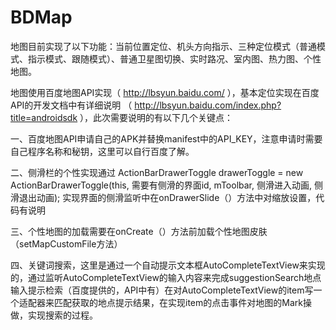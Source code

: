 # BDMap
  地图目前实现了以下功能：当前位置定位、机头方向指示、三种定位模式（普通模式、指示模式、跟随模式）、普通卫星图切换、实时路况、室内图、热力图、个性地图。

  地图使用百度地图API实现（ http://lbsyun.baidu.com/ ），基本定位实现在百度API的开发文档中有详细说明 （ http://lbsyun.baidu.com/index.php?title=androidsdk ），此次需要说明的有以下几个关键点：
  
   一、百度地图API申请自己的APK并替换manifest中的API_KEY，注意申请时需要自己程序名称和秘钥，这里可以自行百度了解。
   
   二、侧滑栏的个性实现通过
   ActionBarDrawerToggle drawerToggle = new ActionBarDrawerToggle(this, 需要有侧滑的界面id, mToolbar, 侧滑进入动画, 侧滑退出动画);
   实现界面的侧滑监听中在onDrawerSlide（）方法中对缩放设置，代码有说明
   
   三、个性地图的加载需要在onCreate（）方法前加载个性地图皮肤（setMapCustomFile方法）
   
   四、关键词搜索，这里是通过一个自动提示文本框AutoCompleteTextView来实现的，通过监听AutoCompleteTextView的输入内容来完成suggestionSearch地点输入提示检索（百度提供的，API中有）在对AutoCompleteTextView的item写一个适配器来匹配获取的地点提示结果，在实现item的点击事件对地图的Mark操做，实现搜索的过程。
   
